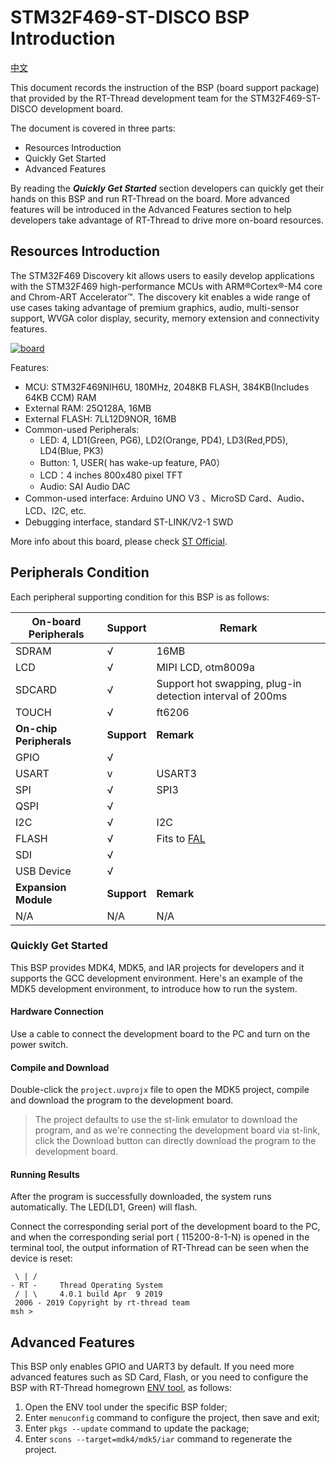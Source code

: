 # STM32F469-ST-DISCO BSP Introduction

[中文](README_zh.md) 

This document records the instruction of the BSP (board support package) that provided by the RT-Thread development team for the STM32F469-ST-DISCO development board.

The document is covered in three parts:

- Resources Introduction
- Quickly Get Started
- Advanced Features

By reading the ***Quickly Get Started*** section developers can quickly get their hands on this BSP and run RT-Thread on the board. More advanced features will be introduced in the Advanced Features section to help developers take advantage of RT-Thread to drive more on-board resources.

## Resources Introduction

The STM32F469 Discovery kit allows users to easily develop applications with the STM32F469 high-performance MCUs with ARM®Cortex®-M4 core and Chrom-ART Accelerator™. The discovery kit enables a wide range of use cases taking advantage of premium graphics, audio, multi-sensor support, WVGA color display, security, memory extension and connectivity features. 

[![board](https://github.com/RT-Thread/rt-thread/raw/master/bsp/stm32/stm32f469-st-disco/figures/board.png)](https://github.com/RT-Thread/rt-thread/blob/master/bsp/stm32/stm32f469-st-disco/figures/board.png)

Features:

- MCU: STM32F469NIH6U, 180MHz, 2048KB FLASH, 384KB(Includes 64KB CCM) RAM
- External RAM: 25Q128A, 16MB
- External FLASH: 7LL12D9NOR, 16MB
- Common-used Peripherals:
  - LED: 4, LD1(Green, PG6), LD2(Orange, PD4), LD3(Red,PD5), LD4(Blue, PK3)
  - Button: 1, USER( has wake-up feature, PA0）
  - LCD：4 inches 800x480 pixel TFT
  - Audio: SAI Audio DAC
- Common-used interface: Arduino UNO V3 、MicroSD Card、Audio、LCD、I2C, etc.
- Debugging interface, standard ST-LINK/V2-1 SWD 

More info about this board, please check [ST Official](https://www.st.com/en/evaluation-tools/32f469idiscovery.html). 

## Peripherals Condition

Each peripheral supporting condition for this BSP is as follows:

| **On-board Peripherals** | **Support** | Remark                                                    |
| ------------------------ | ----------- | --------------------------------------------------------- |
| SDRAM                    | √           | 16MB                                                      |
| LCD                      | √           | MIPI LCD, otm8009a                                        |
| SDCARD                   | √           | Support hot swapping, plug-in detection interval of 200ms |
| TOUCH                    | √           | ft6206                                                    |
| **On-chip Peripherals**  | **Support** | **Remark**                                                |
| GPIO                     | √           |                                                           |
| USART                    | v           | USART3                                                    |
| SPI                      | √           | SPI3                                                      |
| QSPI                     | √           |                                                           |
| I2C                      | √           | I2C                                                       |
| FLASH                    | √           | Fits to [FAL](https://github.com/RT-Thread-packages/fal)  |
| SDI                      | √           |                                                           |
| USB Device               | √           |                                                           |
| **Expansion Module**     | **Support** | **Remark**                                                |
| N/A                      | N/A         | N/A                                                       |

### Quickly Get Started

This BSP provides MDK4, MDK5, and IAR projects for developers and it supports the GCC development environment. Here's an example of the MDK5 development environment, to introduce how to run the system.

#### Hardware Connection

Use a cable to connect the development board to the PC and turn on the power switch.

#### Compile and Download

Double-click the `project.uvprojx` file to open the MDK5 project, compile and download the program to the development board.

> The project defaults to use the st-link emulator to download the program, and as we're connecting the development board via st-link, click the Download button can directly download the program to the development board.

#### Running Results

After the program is successfully downloaded, the system runs automatically. The LED(LD1, Green) will flash. 

Connect the corresponding serial port of the development board to the PC, and when the corresponding serial port ( 115200-8-1-N) is opened in the terminal tool, the output information of RT-Thread can be seen when the device is reset:

```
 \ | /
- RT -     Thread Operating System
 / | \     4.0.1 build Apr  9 2019
 2006 - 2019 Copyright by rt-thread team
msh >
```

## **Advanced Features**

This BSP only enables GPIO and UART3 by default. If you need more advanced features such as SD Card, Flash, or you need to configure the BSP with RT-Thread homegrown [ENV tool](https://www.rt-thread.io/download.html?download=Env), as follows:

1. Open the ENV tool under the specific BSP folder;
2. Enter `menuconfig` command to configure the project, then save and exit;
3. Enter `pkgs --update` command to update the package;
4. Enter `scons --target=mdk4/mdk5/iar` command to regenerate the project.
